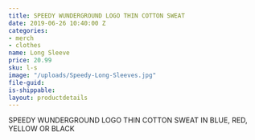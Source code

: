 ```yaml
---
title: SPEEDY WUNDERGROUND LOGO THIN COTTON SWEAT
date: 2019-06-26 10:40:00 Z
categories:
- merch
- clothes
name: Long Sleeve
price: 20.99
sku: l-s
image: "/uploads/Speedy-Long-Sleeves.jpg"
file-guid: 
is-shippable: 
layout: productdetails
---
```


SPEEDY WUNDERGROUND LOGO THIN COTTON SWEAT IN BLUE, RED, YELLOW OR BLACK